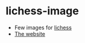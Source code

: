 # lichess-image
 - Few images for [lichess](https://lichess.org/")
 - [The website](https://lichess-image.netlify.app/)
